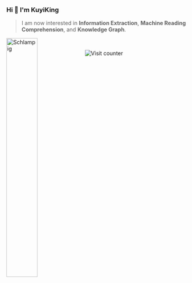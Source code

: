 ### Hi 👋 I'm KuyiKing

> I am now interested in **Information Extraction**, **Machine Reading Comprehension**, and **Knowledge Graph**.

<img align="left" width="40%" src="https://github-readme-stats.vercel.app/api?username=Schlampig&theme=prussian&show_icons=true" alt="Schlampig" />

 </br>

![Visit counter](https://count.getloli.com/get/@:SchlampigGitHub?theme=rule34)





